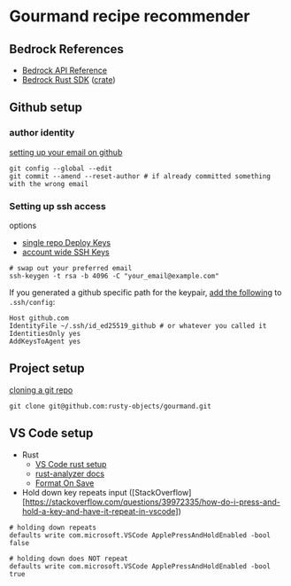 # Gourmand recipe recommender

## Bedrock References
* [Bedrock API Reference](https://docs.aws.amazon.com/bedrock/latest/APIReference/welcome.html)
* [Bedrock Rust SDK](https://github.com/awslabs/aws-sdk-rust) ([crate](https://github.com/awslabs/aws-sdk-rust))

## Github setup

### author identity

[setting up your email on github](https://docs.github.com/en/account-and-profile/setting-up-and-managing-your-personal-account-on-github/managing-email-preferences/setting-your-commit-email-address)
```
git config --global --edit
git commit --amend --reset-author # if already committed something with the wrong email
```

### Setting up ssh access
options
* [single repo Deploy Keys](https://docs.github.com/en/authentication/connecting-to-github-with-ssh/managing-deploy-keys#set-up-deploy-keys)
* [account wide SSH Keys](https://docs.github.com/en/authentication/connecting-to-github-with-ssh/adding-a-new-ssh-key-to-your-github-account)

```
# swap out your preferred email
ssh-keygen -t rsa -b 4096 -C "your_email@example.com"
```

If you generated a github specific path for the keypair, [add the following](https://stackoverflow.com/questions/4565700/how-to-specify-the-private-ssh-key-to-use-when-executing-shell-command-on-git) to `.ssh/config`:
```
Host github.com
IdentityFile ~/.ssh/id_ed25519_github # or whatever you called it
IdentitiesOnly yes
AddKeysToAgent yes
```

## Project setup 
[cloning a git repo](https://docs.github.com/en/repositories/creating-and-managing-repositories/cloning-a-repository)
```
git clone git@github.com:rusty-objects/gourmand.git
```

## VS Code setup
* Rust
    * [VS Code rust setup](https://users.rust-lang.org/t/setting-up-rust-with-vs-code/76907)
    * [rust-analyzer docs](https://marketplace.visualstudio.com/items?itemName=rust-lang.rust-analyzer)
    * [Format On Save](https://stackoverflow.com/questions/67859926/how-to-run-cargo-fmt-on-save-in-vscode)
* Hold down key repeats input ([StackOverflow][https://stackoverflow.com/questions/39972335/how-do-i-press-and-hold-a-key-and-have-it-repeat-in-vscode])
```
# holding down repeats
defaults write com.microsoft.VSCode ApplePressAndHoldEnabled -bool false 

# holding down does NOT repeat
defaults write com.microsoft.VSCode ApplePressAndHoldEnabled -bool true
```